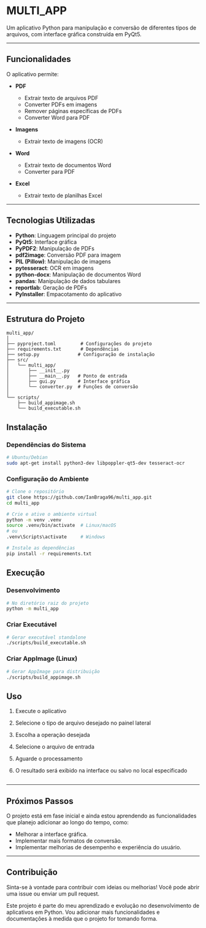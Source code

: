 # MULTI_APP

Um aplicativo Python para manipulação e conversão de diferentes tipos de arquivos, com interface gráfica construída em PyQt5.

---

## Funcionalidades

O aplicativo permite:

- **PDF**

  - Extrair texto de arquivos PDF
  - Converter PDFs em imagens
  - Remover páginas específicas de PDFs
  - Converter Word para PDF

- **Imagens**

  - Extrair texto de imagens (OCR)

- **Word**

  - Extrair texto de documentos Word
  - Converter para PDF

- **Excel**
  - Extrair texto de planilhas Excel

---

## Tecnologias Utilizadas

- **Python**: Linguagem principal do projeto
- **PyQt5**: Interface gráfica
- **PyPDF2**: Manipulação de PDFs
- **pdf2image**: Conversão PDF para imagem
- **PIL (Pillow)**: Manipulação de imagens
- **pytesseract**: OCR em imagens
- **python-docx**: Manipulação de documentos Word
- **pandas**: Manipulação de dados tabulares
- **reportlab**: Geração de PDFs
- **PyInstaller**: Empacotamento do aplicativo

---

## Estrutura do Projeto

```
multi_app/
│
├── pyproject.toml         # Configurações do projeto
├── requirements.txt       # Dependências
├── setup.py              # Configuração de instalação
├── src/
│   └── multi_app/
│       ├── __init__.py
│       ├── __main__.py   # Ponto de entrada
│       ├── gui.py        # Interface gráfica
│       └── converter.py  # Funções de conversão
│
└── scripts/
    ├── build_appimage.sh
    └── build_executable.sh
```

## Instalação

### Dependências do Sistema

```bash
# Ubuntu/Debian
sudo apt-get install python3-dev libpoppler-qt5-dev tesseract-ocr
```

### Configuração do Ambiente

```bash
# Clone o repositório
git clone https://github.com/IanBraga96/multi_app.git
cd multi_app

# Crie e ative o ambiente virtual
python -m venv .venv
source .venv/bin/activate  # Linux/macOS
# ou
.venv\Scripts\activate     # Windows

# Instale as dependências
pip install -r requirements.txt
```

## Execução

### Desenvolvimento

```bash
# No diretório raiz do projeto
python -m multi_app
```

### Criar Executável

```bash
# Gerar executável standalone
./scripts/build_executable.sh
```

### Criar AppImage (Linux)

```bash
# Gerar AppImage para distribuição
./scripts/build_appimage.sh
```

## Uso

1. Execute o aplicativo
2. Selecione o tipo de arquivo desejado no painel lateral
3. Escolha a operação desejada
4. Selecione o arquivo de entrada
5. Aguarde o processamento
6. O resultado será exibido na interface ou salvo no local especificado

   ```

   ```

---

## Próximos Passos

O projeto está em fase inicial e ainda estou aprendendo as funcionalidades que planejo adicionar ao longo do tempo, como:

- Melhorar a interface gráfica.
- Implementar mais formatos de conversão.
- Implementar melhorias de desempenho e experiência do usuário.

---

## Contribuição

Sinta-se à vontade para contribuir com ideias ou melhorias! Você pode abrir uma issue ou enviar um pull request.

Este projeto é parte do meu aprendizado e evolução no desenvolvimento de aplicativos em Python. Vou adicionar mais funcionalidades e documentações à medida que o projeto for
tomando forma.
